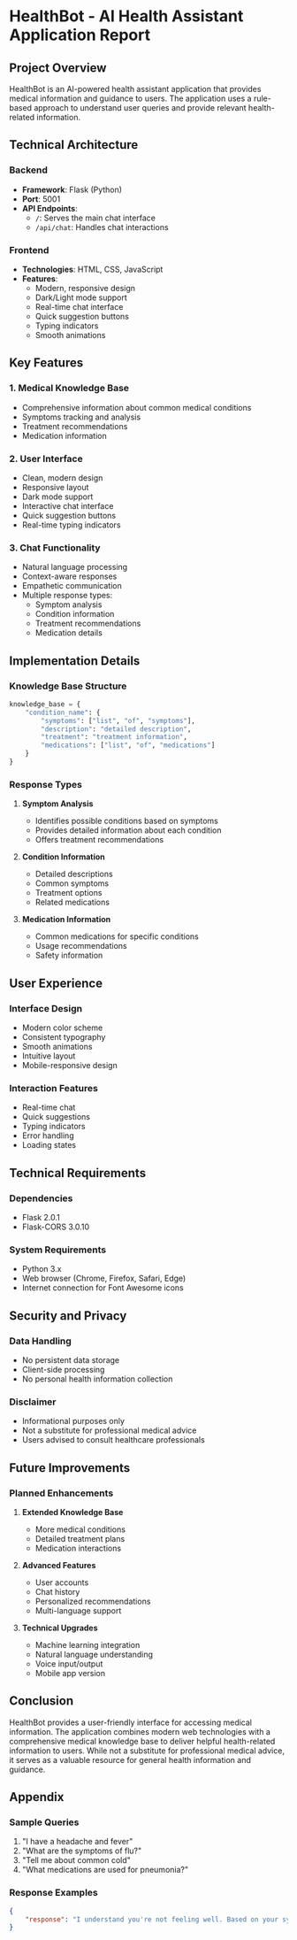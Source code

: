 # HealthBot - AI Health Assistant Application Report

## Project Overview
HealthBot is an AI-powered health assistant application that provides medical information and guidance to users. The application uses a rule-based approach to understand user queries and provide relevant health-related information.

## Technical Architecture

### Backend
- **Framework**: Flask (Python)
- **Port**: 5001
- **API Endpoints**:
  - `/`: Serves the main chat interface
  - `/api/chat`: Handles chat interactions

### Frontend
- **Technologies**: HTML, CSS, JavaScript
- **Features**:
  - Modern, responsive design
  - Dark/Light mode support
  - Real-time chat interface
  - Quick suggestion buttons
  - Typing indicators
  - Smooth animations

## Key Features

### 1. Medical Knowledge Base
- Comprehensive information about common medical conditions
- Symptoms tracking and analysis
- Treatment recommendations
- Medication information

### 2. User Interface
- Clean, modern design
- Responsive layout
- Dark mode support
- Interactive chat interface
- Quick suggestion buttons
- Real-time typing indicators

### 3. Chat Functionality
- Natural language processing
- Context-aware responses
- Empathetic communication
- Multiple response types:
  - Symptom analysis
  - Condition information
  - Treatment recommendations
  - Medication details

## Implementation Details

### Knowledge Base Structure
```python
knowledge_base = {
    "condition_name": {
        "symptoms": ["list", "of", "symptoms"],
        "description": "detailed description",
        "treatment": "treatment information",
        "medications": ["list", "of", "medications"]
    }
}
```

### Response Types
1. **Symptom Analysis**
   - Identifies possible conditions based on symptoms
   - Provides detailed information about each condition
   - Offers treatment recommendations

2. **Condition Information**
   - Detailed descriptions
   - Common symptoms
   - Treatment options
   - Related medications

3. **Medication Information**
   - Common medications for specific conditions
   - Usage recommendations
   - Safety information

## User Experience

### Interface Design
- Modern color scheme
- Consistent typography
- Smooth animations
- Intuitive layout
- Mobile-responsive design

### Interaction Features
- Real-time chat
- Quick suggestions
- Typing indicators
- Error handling
- Loading states

## Technical Requirements

### Dependencies
- Flask 2.0.1
- Flask-CORS 3.0.10

### System Requirements
- Python 3.x
- Web browser (Chrome, Firefox, Safari, Edge)
- Internet connection for Font Awesome icons

## Security and Privacy

### Data Handling
- No persistent data storage
- Client-side processing
- No personal health information collection

### Disclaimer
- Informational purposes only
- Not a substitute for professional medical advice
- Users advised to consult healthcare professionals

## Future Improvements

### Planned Enhancements
1. **Extended Knowledge Base**
   - More medical conditions
   - Detailed treatment plans
   - Medication interactions

2. **Advanced Features**
   - User accounts
   - Chat history
   - Personalized recommendations
   - Multi-language support

3. **Technical Upgrades**
   - Machine learning integration
   - Natural language understanding
   - Voice input/output
   - Mobile app version

## Conclusion
HealthBot provides a user-friendly interface for accessing medical information. The application combines modern web technologies with a comprehensive medical knowledge base to deliver helpful health-related information to users. While not a substitute for professional medical advice, it serves as a valuable resource for general health information and guidance.

## Appendix

### Sample Queries
1. "I have a headache and fever"
2. "What are the symptoms of flu?"
3. "Tell me about common cold"
4. "What medications are used for pneumonia?"

### Response Examples
```json
{
    "response": "I understand you're not feeling well. Based on your symptoms, possible conditions include: flu, common cold. Here's what I know about these conditions..."
}
``` 